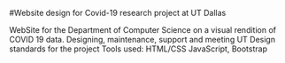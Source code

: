 #Website design for Covid-19 research project at UT Dallas


WebSite for the Department of Computer Science on a visual rendition of COVID 19 data.
Designing, maintenance, support and meeting UT Design standards for the project
Tools used: HTML/CSS JavaScript, Bootstrap
